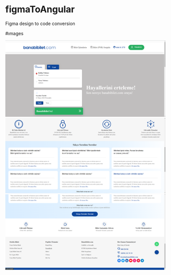 # figmaToAngular
 Figma design to code conversion

 #ımages

![](code.png)
![](code1.png)
![](code2.png)

